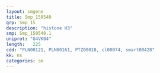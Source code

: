 ```yaml
---
layout: smgene
title: Smp_150540
grp: Smp_15
description: "histone H3"
smp: Smp_150540.1
uniprot: "G4VK04"
length:   225
cdd: "PLN00121, PLN00161, PTZ00018, cl00074, smart00428"
kk: ns
categories: sm
---
```


